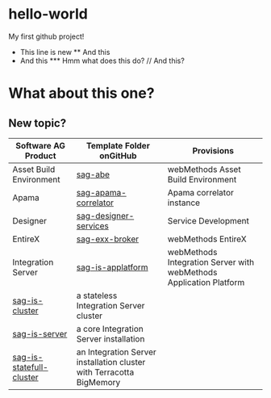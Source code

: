 # hello-world
My first github project!
* This line is new
** And this
* And this
*** Hmm what does this do?
// And this?

# What about this one?

## New topic?
Software AG Product | Template Folder onGitHub | Provisions
--------------------|--------------------------|------------
Asset Build Environment| [sag-abe](https://github.com/SoftwareAG/sagdevops-templates/tree/master/templates/sag-abe) | webMethods Asset Build Environment
Apama | [sag-apama-correlator](https://github.com/SoftwareAG/sagdevops-templates/tree/master/templates/sag-apama-correlator) | Apama correlator instance
Designer | [sag-designer-services](https://github.com/SoftwareAG/sagdevops-templates/tree/master/templates/sag-designer-services) | Service Development
EntireX | [sag-exx-broker](https://github.com/SoftwareAG/sagdevops-templates/tree/master/templates/sag-exx-broker) | webMethods EntireX
Integration Server | [sag-is-applatform](https://github.com/SoftwareAG/sagdevops-templates/tree/master/templates/sag-is-applatform) | webMethods Integration Server with webMethods Application Platform
 | [sag-is-cluster](https://github.com/SoftwareAG/sagdevops-templates/tree/master/templates/sag-is-cluster) | a stateless Integration Server cluster
 | [sag-is-server](https://github.com/SoftwareAG/sagdevops-templates/tree/master/templates/sag-is-server) | a core Integration Server installation
 | [sag-is-statefull-cluster](https://github.com/SoftwareAG/sagdevops-templates/tree/master/templates/sag-is-statefull-cluster) | an Integration Server installation cluster with Terracotta BigMemory
